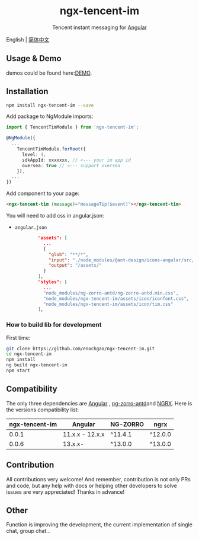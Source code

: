 <div align="center">
<!-- <img class="mx-auto center-block d-block" src="https://valor-software.com/ngx-bootstrap/assets/images/logos/ngx-bootstrap-logo.svg" alt="ngx-bootstrap" width="200" height="200"> -->
    <h1>ngx-tencent-im</h1>
</div>

<p align="center">
Tencent instant messaging for <a href="https://angular.io/">Angular</a>
</p>

English | [简体中文](README-zh_CN.md)

## Usage & Demo

demos could be found here:[DEMO](https://enochgao.github.io/ngx-tencent-im/).

## Installation

```bash
npm install ngx-tencent-im --save
```

Add package to NgModule imports:

```ts
import { TencentTimModule } from 'ngx-tencent-im';

@NgModule({
  ...
    TencentTimModule.forRoot({
      level: 4,
      sdkAppId: xxxxxxx, // <--- your im app id
      oversea: true // <--- support oversea
    }),
  ...
})
```

Add component to your page:

```html
<ngx-tencent-tim (message)="messageTip($event)"></ngx-tencent-tim>
```

You will need to add css in angular.json:

- `angular.json`

```json
            "assets": [
              ...
              {
                "glob": "**/*",
                "input": "./node_modules/@ant-design/icons-angular/src/inline-svg/",
                "output": "/assets/"
              }
            ],
            "styles": [
              ...
              "node_modules/ng-zorro-antd/ng-zorro-antd.min.css",
              "node_modules/ngx-tencent-im/assets/icon/iconfont.css",
              "node_modules/ngx-tencent-im/assets/icon/tim.css"
            ],
```

### How to build lib for development

First time:

```bash
git clone https://github.com/enochgao/ngx-tencent-im.git
cd ngx-tencent-im
npm install
ng build ngx-tencent-im
npm start
```

## Compatibility

The only three dependencies are [Angular](https://angular.io) , [
ng-zorro-antd](https://ng.ant.design/)and [NGRX](https://ngrx.io/).
Here is the versions compatibility list:

| ngx-tencent-im | Angular         | NG-ZORRO | ngrx    |
|----------------|-----------------|----------|---------|
| 0.0.1          | 11.x.x - 12.x.x | ^11.4.1  | ^12.0.0 |
| 0.0.6          | 13.x.x-         | ^13.0.0  | ^13.0.0 |

## Contribution

All contributions very welcome! And remember, contribution is not only PRs and code, but any help with docs or helping other developers to solve issues are very appreciated! Thanks in advance!

## Other

Function is improving the development, the current implementation of single chat, group chat...
